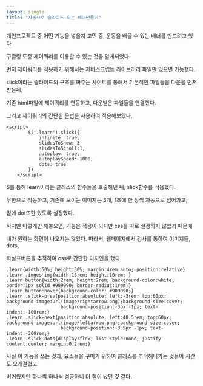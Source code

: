 ```yaml
---
layout: single
title: "자동으로 슬라이드 되는 배너만들기"
---
```


개인프로젝트 중 어떤 기능을 넣을지 고민 중, 운동을 배울 수 있는 배너를 만드려고 했다

구글링 도중 제이쿼리를 이용할 수 있는 것을 알게되었다.

먼저 제이쿼리를 적용하기 위해서는 자바스크립트 라이브러리 파일만 있으면 가능했다.

slick이라는 슬라이드의 구조를 짜주는 사이트를 통해서 기본적인 파일들을 다운을 먼저 받은뒤,

기존 html파일에 제이쿼리를 연동하고, 다운받은 파일들을 연결했다.

그리고 제이쿼리의 간단한 문법을 사용하여 적용해보았다.

```
<script>
        $('.learn').slick({
            infinite: true, 
            slidesToShow: 3,
            slidesToScroll:1,
            autoplay: true,
            autoplaySpeed: 1000,
            dots: true
        })
    </script>
```

$를 통해 learn이라는 클래스의 함수들을 호출해낸 뒤, slick함수를 적용했다.

무한으로 작동하고, 기존에 보이는 이미지는 3개, 1초에 한 장씩 자동으로 넘어가고,

밑에 dot또한 있도록 설정했다.

하지만 이렇게만 해놓으면, 기능은 적용이 되지만 css를 따로 설정하지 않았기 때문에

내가 원하는 화면이 나오지는 않았다. 따라서, 웹페이지에서 검사를 통하여 이미지들, dots,

화살표버튼을 추적하여 css로 간단한 디자인을 했다.

```
.learn{width:50%; height:30%; margin:4rem auto; position:relative}
.learn .imges img{width:16rem; height:10rem; }
.learn button{width:2rem; height:2rem; background-color:white; border:1px solid #909090; border-radius:1rem;}
.learn button:hover{background-color: #909090;}
.learn .slick-prev{position:absolute; left:-3rem; top:60px; background-image:url(image/rightarrow.png);background-size:cover;
                    background-position:-3px -1px; text-indent:-100rem;}
.learn .slick-next{position:absolute; left:48.5rem; top:60px; background-image:url(image/leftarrow.png);background-size:cover;
                    background-position:-3.5px -1px; text-indent:-300rem;}
.learn .slick-dots{display:flex; list-style:none; justify-content:center; margin:0.2rem;}
```

사실 이 기능을 쓰는 것과, 요소들을 꾸미기 위하여 클래스를 추적해나가는 것들이 시간도 오래걸렸고

버거웠지만 하나씩 하나씩 성공하니 더 힘이 났던 것 같다.






